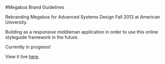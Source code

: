 #Megabus Brand Guidelines

Rebranding Megabus for Advanced Systems Design Fall 2013 at American University.

Building as a responsive middleman application in order to use this online styleguide framework in the future.

Currently in progress!

View it live [here](http://allypalanzi.com/live/megabus-styleguide/).
